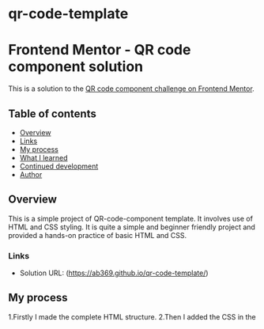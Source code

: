 # qr-code-template
# Frontend Mentor - QR code component solution

This is a solution to the [QR code component challenge on Frontend Mentor](https://www.frontendmentor.io/challenges/qr-code-component-iux_sIO_H). 

## Table of contents

- [Overview](#overview)
- [Links](#links)
- [My process](#my-process)
- [What I learned](#what-i-learned)
- [Continued development](#continued-development)
- [Author](#author)


## Overview
 This is a simple project of QR-code-component template. It involves use of HTML and CSS styling. It is quite a simple and beginner friendly project and provided a hands-on practice of basic HTML and CSS.

### Links

- Solution URL: (https://ab369.github.io/qr-code-template/) 

## My process
  1.Firstly I made the complete HTML structure.
  2.Then I added the CSS in the <style> tag.
  3.At last I set the font-size,colors,etc. as provided for the project.

### Built with
- Semantic HTML5 markup
- CSS custom properties
- Flexbox


### What I learned
 Although, it was a simple project, but as a beginner it provided valuable learnings:
 -Create complete rough plan of what you are going to make.
 -Learnt the use of various units like vh,vw,px,rem,em,etc.
 
 --Also while creating this readme file I came to know about Markdown and I will learn it.

### Continued development
My focus will be on Frontend Developement and practising HTML,CSS and Javascript for frontend.

## Author
Linkedin: URL[www.linkedin.com/in/9abhinav]
